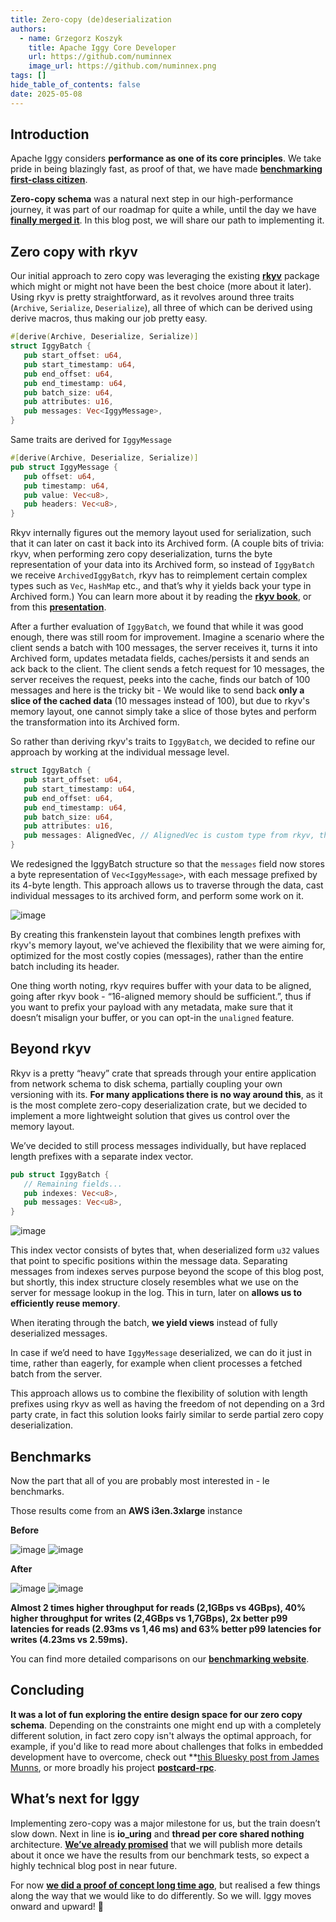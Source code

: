 ```yaml
---
title: Zero-copy (de)deserialization
authors:
  - name: Grzegorz Koszyk
    title: Apache Iggy Core Developer
    url: https://github.com/numinnex
    image_url: https://github.com/numinnex.png
tags: []
hide_table_of_contents: false
date: 2025-05-08
---
```

## Introduction

Apache Iggy considers **performance as one of its core principles**. We take pride in being blazingly fast, as proof of that, we have made **[benchmarking first-class citizen](https://iggy.apache.org/blogs/2025/02/17/transparent-benchmarks)**.

**Zero-copy schema** was a natural next step in our high-performance journey, it was part of our roadmap for quite a while, until the day we have **[finally merged it](https://github.com/apache/iggy/pull/1679)**. In this blog post, we will share our path to implementing it.

<!--truncate-->

## Zero copy with rkyv

Our initial approach to zero copy was leveraging the existing **[rkyv](https://github.com/rkyv/rkyv)** package which might or might not have been the best choice (more about it later). Using rkyv is pretty straightforward, as it revolves around three traits (`Archive`, `Serialize`, `Deserialize`), all three of which can be derived using derive macros, thus making our job pretty easy.

```rust
#[derive(Archive, Deserialize, Serialize)]
struct IggyBatch {
   pub start_offset: u64,
   pub start_timestamp: u64,
   pub end_offset: u64,
   pub end_timestamp: u64,
   pub batch_size: u64,
   pub attributes: u16,
   pub messages: Vec<IggyMessage>,
}
```

Same traits are derived for `IggyMessage`

```rust
#[derive(Archive, Deserialize, Serialize)]
pub struct IggyMessage {
   pub offset: u64,
   pub timestamp: u64,
   pub value: Vec<u8>,
   pub headers: Vec<u8>,
}
```

Rkyv internally figures out the memory layout used for serialization, such that it can later on cast it back into its Archived form. (A couple bits of trivia: rkyv, when performing zero copy deserialization, turns the byte representation of your data into its Archived form, so instead of `IggyBatch` we receive `ArchivedIggyBatch`, rkyv has to reimplement certain complex types such as `Vec`, `HashMap` etc., and that’s why it yields back your type in Archived form.)
You can learn more about it by reading the **[rkyv book](https://rkyv.org)**, or from this **[presentation](https://www.youtube.com/watch?v=ON4z2LbTD-4)**.

After a further evaluation of `IggyBatch`, we found that while it was good enough, there was still room for improvement.
Imagine a scenario where the client sends a batch with 100 messages, the server receives it, turns it into Archived form, updates metadata fields, caches/persists it and sends an ack back to the client. The client sends a fetch request for 10 messages, the server receives the request, peeks into the cache, finds our batch of 100 messages and here is the tricky bit -
We would like to send back **only a slice of the cached data** (10 messages instead of 100), but due to rkyv's memory layout, one cannot simply take a slice of those bytes and perform the transformation into its Archived form.

So rather than deriving rkyv's traits to `IggyBatch`, we decided to refine our approach by working at the individual message level.

```rust
struct IggyBatch {
   pub start_offset: u64,
   pub start_timestamp: u64,
   pub end_offset: u64,
   pub end_timestamp: u64,
   pub batch_size: u64,
   pub attributes: u16,
   pub messages: AlignedVec, // AlignedVec is custom type from rkyv, that represents a vector of bytes.
}
```

We redesigned the IggyBatch structure so that the `messages` field now stores a byte representation of `Vec<IggyMessage>`, with each message prefixed by its 4-byte length. This approach allows us to traverse through the data, cast individual messages to its archived form, and perform some work on it.

![image](/zero-copy-deserialization/iggy_batch_schema_1.png)

By creating this frankenstein layout that combines length prefixes with rkyv's memory layout, we've achieved the flexibility that we were aiming for, optimized for the most costly copies (messages), rather than the entire batch including its header.

One thing worth noting, rkyv requires buffer with your data to be aligned, going after rkyv book - “16-aligned memory should be sufficient.”, thus if you want to prefix your payload with any metadata, make sure that it doesn’t misalign your buffer, or you can opt-in the `unaligned` feature.

## Beyond rkyv

Rkyv is a pretty “heavy” crate that spreads through your entire application from network schema to disk schema, partially coupling your own versioning with its. **For many applications there is no way around this**, as it is the most complete zero-copy deserialization crate, but we decided to implement a more lightweight solution that gives us control over the memory layout.

We’ve decided to still process messages individually, but have replaced length prefixes with a separate index vector.

```rust
pub struct IggyBatch {
   // Remaining fields...
   pub indexes: Vec<u8>,
   pub messages: Vec<u8>,
}
```

![image](/zero-copy-deserialization/iggy_batch_schema_2.png)

This index vector consists of bytes that, when deserialized form `u32` values that point to specific positions within the message data. Separating messages from indexes serves purpose beyond the scope of this blog post, but shortly, this index structure closely resembles what we use on the server for message lookup in the log. This in turn, later on **allows us to efficiently reuse memory**.

When iterating through the batch, **we yield views** instead of fully deserialized messages.

In case if we’d need to have `IggyMessage` deserialized, we can do it just in time, rather than eagerly, for example when client processes a fetched batch from the server.

This approach allows us to combine the flexibility of solution with length prefixes using rkyv as well as having the freedom of not depending on a 3rd party crate, in fact this solution looks fairly similar to serde partial zero copy deserialization.

## Benchmarks

Now the part that all of you are probably most interested in - le benchmarks.

Those results come from an **AWS i3en.3xlarge** instance

**Before**

![image](/zero-copy-deserialization/no_zero_copy_producer.png)
![image](/zero-copy-deserialization/no_zero_copy_consumer.png)

**After**

![image](/zero-copy-deserialization/zero_copy_producer.png)
![image](/zero-copy-deserialization/zero_copy_consumer.png)



**Almost 2 times higher throughput for reads (2,1GBps vs 4GBps), 40% higher throughput for writes (2,4GBps vs 1,7GBps), 2x better p99 latencies for reads (2.93ms vs 1,46 ms) and 63% better p99 latencies for writes (4.23ms vs 2.59ms).**

You can find more detailed comparisons on our **[benchmarking website](https://benchmarks.iggy.rs)**.

## Concluding

**It was a lot of fun exploring the entire design space for our zero copy schema**. Depending on the constraints one might end up with a completely different solution, in fact zero copy isn't always the optimal approach, for example, if you'd like to read more about challenges that folks in embedded development have to overcome, check out **[this Bluesky post from James Munns](https://bsky.app/profile/jamesmunns.com/post/3lnqo5ykawc2r), or more broadly his project **[postcard-rpc](https://github.com/jamesmunns/postcard-rpc)**.

## What’s next for Iggy

Implementing zero-copy was a major milestone for us, but the train doesn’t slow down. Next in line is **io_uring** and **thread per core shared nothing** architecture. **[We’ve already promised](https://www.reddit.com/r/rust/comments/1d35fsb/comment/l65wgnt/)** that we will publish more details about it once we have the results from our benchmark tests, so expect a highly technical blog post in near future.

For now **[we did a proof of concept long time ago](https://github.com/apache/iggy/tree/io_uring_monoio_runtime)**, but realised a few things along the way that we would like to do differently. So we will. Iggy moves onward and upward! 🚀
